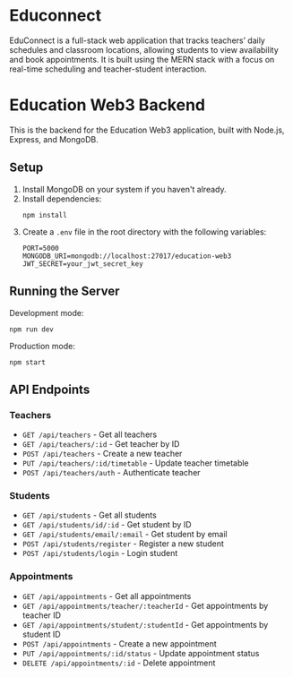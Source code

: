 # Educonnect
 EduConnect is a full-stack web application that tracks teachers’ daily schedules and classroom locations, allowing students to view availability and book appointments. It is built using the MERN stack with a focus on real-time scheduling and teacher-student interaction.
# Education Web3 Backend

This is the backend for the Education Web3 application, built with Node.js, Express, and MongoDB.

## Setup

1. Install MongoDB on your system if you haven't already.
2. Install dependencies:
   ```
   npm install
   ```
3. Create a `.env` file in the root directory with the following variables:
   ```
   PORT=5000
   MONGODB_URI=mongodb://localhost:27017/education-web3
   JWT_SECRET=your_jwt_secret_key
   ```

## Running the Server

Development mode:
```
npm run dev
```

Production mode:
```
npm start
```

## API Endpoints

### Teachers
- `GET /api/teachers` - Get all teachers
- `GET /api/teachers/:id` - Get teacher by ID
- `POST /api/teachers` - Create a new teacher
- `PUT /api/teachers/:id/timetable` - Update teacher timetable
- `POST /api/teachers/auth` - Authenticate teacher

### Students
- `GET /api/students` - Get all students
- `GET /api/students/id/:id` - Get student by ID
- `GET /api/students/email/:email` - Get student by email
- `POST /api/students/register` - Register a new student
- `POST /api/students/login` - Login student

### Appointments
- `GET /api/appointments` - Get all appointments
- `GET /api/appointments/teacher/:teacherId` - Get appointments by teacher ID
- `GET /api/appointments/student/:studentId` - Get appointments by student ID
- `POST /api/appointments` - Create a new appointment
- `PUT /api/appointments/:id/status` - Update appointment status
- `DELETE /api/appointments/:id` - Delete appointment 